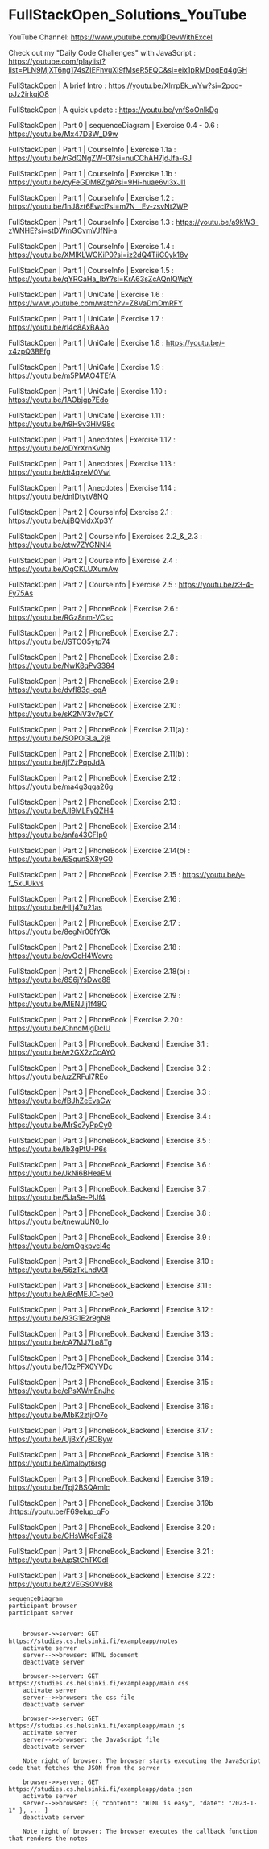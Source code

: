 # FullStackOpen_Solutions_YouTube

YouTube Channel: https://www.youtube.com/@DevWithExcel

Check out my "Daily Code Challenges" with JavaScript : https://youtube.com/playlist?list=PLN9MjXT6ng174sZIEFhvuXi9fMseR5EQC&si=eix1pRMDoqEq4gGH

FullStackOpen | A brief Intro : https://youtu.be/XlrrpEk_wYw?si=2poq-pJz2irkqjO8

FullStackOpen | A quick update : https://youtu.be/ynfSoOnlkDg

FullStackOpen | Part 0 | sequenceDiagram | Exercise 0.4 - 0.6 : https://youtu.be/Mx47D3W_D9w

FullStackOpen | Part 1 | CourseInfo | Exercise 1.1a : https://youtu.be/rGdQNgZW-0I?si=nuCChAH7jdJfa-GJ

FullStackOpen | Part 1 | CourseInfo | Exercise 1.1b : https://youtu.be/cyFeGDM8ZgA?si=9Hi-huae6vi3xJl1

FullStackOpen | Part 1 | CourseInfo | Exercise 1.2 : https://youtu.be/1nJ8zt6EwcI?si=m7N__Ev-zsvNt2WP

FullStackOpen | Part 1 | CourseInfo | Exercise 1.3 : https://youtu.be/a9kW3-zWNHE?si=stDWmGCvmVJfNi-a

FullStackOpen | Part 1 | CourseInfo | Exercise 1.4 : https://youtu.be/XMlKLWOKiP0?si=iz2dQ4TiiC0yk18v

FullStackOpen | Part 1 | CourseInfo | Exercise 1.5 : https://youtu.be/qYRGaHa_IbY?si=KrA63sZcAQnIQWpY

FullStackOpen | Part 1 | UniCafe | Exercise 1.6 : https://www.youtube.com/watch?v=Z8VaDmDmRFY

FullStackOpen | Part 1 | UniCafe | Exercise 1.7 : https://youtu.be/rl4c8AxBAAo

FullStackOpen | Part 1 | UniCafe | Exercise 1.8 : https://youtu.be/-x4zpQ3BEfg

FullStackOpen | Part 1 | UniCafe | Exercise 1.9 : https://youtu.be/m5PMAO4TEfA

FullStackOpen | Part 1 | UniCafe | Exercise 1.10 : https://youtu.be/1AObjgp7Edo

FullStackOpen | Part 1 | UniCafe | Exercise 1.11 : https://youtu.be/h9H9v3HM98c

FullStackOpen | Part 1 | Anecdotes | Exercise 1.12 : https://youtu.be/oDYrXrnKvNg

FullStackOpen | Part 1 | Anecdotes | Exercise 1.13 : https://youtu.be/dt4qzeM0VwI

FullStackOpen | Part 1 | Anecdotes | Exercise 1.14 : https://youtu.be/dnIDtytV8NQ

FullStackOpen | Part 2 | CourseInfo| Exercise 2.1 : https://youtu.be/ujBQMdxXp3Y

FullStackOpen | Part 2 | CourseInfo | Exercises 2.2\_&_2.3 : https://youtu.be/etw7ZYGNNl4

FullStackOpen | Part 2 | CourseInfo | Exercise 2.4 : https://youtu.be/OqCKLUXumAw

FullStackOpen | Part 2 | CourseInfo | Exercise 2.5 : https://youtu.be/z3-4-Fy75As

FullStackOpen | Part 2 | PhoneBook | Exercise 2.6 : https://youtu.be/RGz8nm-VCsc

FullStackOpen | Part 2 | PhoneBook | Exercise 2.7 : https://youtu.be/JSTCG5ytp74

FullStackOpen | Part 2 | PhoneBook | Exercise 2.8 : https://youtu.be/NwK8qPv3384

FullStackOpen | Part 2 | PhoneBook | Exercise 2.9 : https://youtu.be/dvfI83q-cgA

FullStackOpen | Part 2 | PhoneBook | Exercise 2.10 : https://youtu.be/sK2NV3v7pCY

FullStackOpen | Part 2 | PhoneBook | Exercise 2.11(a) : https://youtu.be/SOPOGLa_2j8

FullStackOpen | Part 2 | PhoneBook | Exercise 2.11(b) : https://youtu.be/ijfZzPqpJdA

FullStackOpen | Part 2 | PhoneBook | Exercise 2.12 : https://youtu.be/ma4g3qqa26g

FullStackOpen | Part 2 | PhoneBook | Exercise 2.13 : https://youtu.be/UI9MLFyQZH4

FullStackOpen | Part 2 | PhoneBook | Exercise 2.14 : https://youtu.be/snfa43CFIp0

FullStackOpen | Part 2 | PhoneBook | Exercise 2.14(b) : https://youtu.be/ESqunSX8yG0

FullStackOpen | Part 2 | PhoneBook | Exercise 2.15 : https://youtu.be/y-f_5xUUkvs

FullStackOpen | Part 2 | PhoneBook | Exercise 2.16 : https://youtu.be/HIij47u21as

FullStackOpen | Part 2 | PhoneBook | Exercise 2.17 : https://youtu.be/8egNr06fYGk

FullStackOpen | Part 2 | PhoneBook | Exercise 2.18 : https://youtu.be/ovOcH4Wovrc

FullStackOpen | Part 2 | PhoneBook | Exercise 2.18(b) : https://youtu.be/8S6jYsDwe88

FullStackOpen | Part 2 | PhoneBook | Exercise 2.19 : https://youtu.be/MENJIj1f48Q

FullStackOpen | Part 2 | PhoneBook | Exercise 2.20 : https://youtu.be/ChndMlgDcIU

FullStackOpen | Part 3 | PhoneBook_Backend | Exercise 3.1 : https://youtu.be/w2GX2zCcAYQ

FullStackOpen | Part 3 | PhoneBook_Backend | Exercise 3.2 : https://youtu.be/uzZRFul7REo

FullStackOpen | Part 3 | PhoneBook_Backend | Exercise 3.3 : https://youtu.be/fBJhZeEvaCw

FullStackOpen | Part 3 | PhoneBook_Backend | Exercise 3.4 : https://youtu.be/MrSc7yPpCy0

FullStackOpen | Part 3 | PhoneBook_Backend | Exercise 3.5 : https://youtu.be/Ib3gPtU-P6s

FullStackOpen | Part 3 | PhoneBook_Backend | Exercise 3.6 : https://youtu.be/JkNi6BHeaEM

FullStackOpen | Part 3 | PhoneBook_Backend | Exercise 3.7 : https://youtu.be/5JaSe-PIJf4

FullStackOpen | Part 3 | PhoneBook_Backend | Exercise 3.8 : https://youtu.be/tnewuUN0_lo

FullStackOpen | Part 3 | PhoneBook_Backend | Exercise 3.9 : https://youtu.be/omOgkpvcl4c

FullStackOpen | Part 3 | PhoneBook_Backend | Exercise 3.10 : https://youtu.be/56zTxLndV0I

FullStackOpen | Part 3 | PhoneBook_Backend | Exercise 3.11 : https://youtu.be/uBqMEJC-pe0

FullStackOpen | Part 3 | PhoneBook_Backend | Exercise 3.12 : https://youtu.be/93G1E2r9gN8

FullStackOpen | Part 3 | PhoneBook_Backend | Exercise 3.13 : https://youtu.be/cA7MJ7Lo8Tg

FullStackOpen | Part 3 | PhoneBook_Backend | Exercise 3.14 : https://youtu.be/1OzPFX0YVDc

FullStackOpen | Part 3 | PhoneBook_Backend | Exercise 3.15 : https://youtu.be/ePsXWmEnJho

FullStackOpen | Part 3 | PhoneBook_Backend | Exercise 3.16 : https://youtu.be/MbK2ztjrO7o

FullStackOpen | Part 3 | PhoneBook_Backend | Exercise 3.17 : https://youtu.be/UjBxYy8OByw

FullStackOpen | Part 3 | PhoneBook_Backend | Exercise 3.18 : https://youtu.be/0maloyt6rsg

FullStackOpen | Part 3 | PhoneBook_Backend | Exercise 3.19 : https://youtu.be/Tpj2BSQAmlc

FullStackOpen | Part 3 | PhoneBook_Backend | Exercise 3.19b :https://youtu.be/F69eIup_qFo

FullStackOpen | Part 3 | PhoneBook_Backend | Exercise 3.20 : https://youtu.be/GHsWKgFsiZ8

FullStackOpen | Part 3 | PhoneBook_Backend | Exercise 3.21 : https://youtu.be/upStChTK0dI

FullStackOpen | Part 3 | PhoneBook_Backend | Exercise 3.22 : https://youtu.be/t2VEGSOVvB8

```mermaid
sequenceDiagram
participant browser
participant server


    browser->>server: GET https://studies.cs.helsinki.fi/exampleapp/notes
    activate server
    server-->>browser: HTML document
    deactivate server

    browser->>server: GET https://studies.cs.helsinki.fi/exampleapp/main.css
    activate server
    server-->>browser: the css file
    deactivate server

    browser->>server: GET https://studies.cs.helsinki.fi/exampleapp/main.js
    activate server
    server-->>browser: the JavaScript file
    deactivate server

    Note right of browser: The browser starts executing the JavaScript code that fetches the JSON from the server

    browser->>server: GET https://studies.cs.helsinki.fi/exampleapp/data.json
    activate server
    server-->>browser: [{ "content": "HTML is easy", "date": "2023-1-1" }, ... ]
    deactivate server

    Note right of browser: The browser executes the callback function that renders the notes
```
